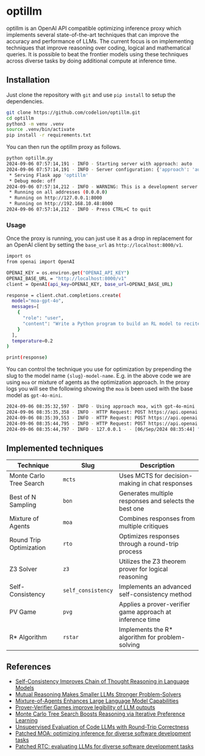 # optillm

optillm is an OpenAI API compatible optimizing inference proxy which implements several state-of-the-art techniques that can improve the accuracy and performance of LLMs. The current focus is on implementing techniques that improve reasoning over coding, logical and mathematical queries. It is possible to beat the frontier models using these techniques across diverse tasks by doing additional compute at inference time. 

## Installation

Just clone the repository with `git` and use `pip install` to setup the dependencies.

```bash
git clone https://github.com/codelion/optillm.git
cd optillm
python3 -m venv .venv
source .venv/bin/activate
pip install -r requirements.txt
```

You can then run the optillm proxy as follows.

```bash
python optillm.py                           
2024-09-06 07:57:14,191 - INFO - Starting server with approach: auto
2024-09-06 07:57:14,191 - INFO - Server configuration: {'approach': 'auto', 'mcts_simulations': 2, 'mcts_exploration': 0.2, 'mcts_depth': 1, 'best_of_n': 3, 'model': 'gpt-4o-mini', 'rstar_max_depth': 3, 'rstar_num_rollouts': 5, 'rstar_c': 1.4, 'base_url': ''}
 * Serving Flask app 'optillm'
 * Debug mode: off
2024-09-06 07:57:14,212 - INFO - WARNING: This is a development server. Do not use it in a production deployment. Use a production WSGI server instead.
 * Running on all addresses (0.0.0.0)
 * Running on http://127.0.0.1:8000
 * Running on http://192.168.10.48:8000
2024-09-06 07:57:14,212 - INFO - Press CTRL+C to quit
```

### Usage

Once the proxy is running, you can just use it as a drop in replacement for an OpenAI client by setting the `base_url` as `http://localhost:8000/v1`.

```bash
import os
from openai import OpenAI

OPENAI_KEY = os.environ.get("OPENAI_API_KEY")
OPENAI_BASE_URL = "http://localhost:8000/v1"
client = OpenAI(api_key=OPENAI_KEY, base_url=OPENAI_BASE_URL)

response = client.chat.completions.create(
  model="moa-gpt-4o",
  messages=[
    {
      "role": "user",
      "content": "Write a Python program to build an RL model to recite text from any position that the user provides, using only numpy."
    }
  ],
  temperature=0.2
)

print(response)
```

You can control the technique you use for optimization by prepending the slug to the model name `{slug}-model-name`. E.g. in the above code we are using `moa` or 
mixture of agents as the optimization approach. In the proxy logs you will see the following showing the `moa` is been used with the base model as `gpt-4o-mini`.

```bash
2024-09-06 08:35:32,597 - INFO - Using approach moa, with gpt-4o-mini
2024-09-06 08:35:35,358 - INFO - HTTP Request: POST https://api.openai.com/v1/chat/completions "HTTP/1.1 200 OK"
2024-09-06 08:35:39,553 - INFO - HTTP Request: POST https://api.openai.com/v1/chat/completions "HTTP/1.1 200 OK"
2024-09-06 08:35:44,795 - INFO - HTTP Request: POST https://api.openai.com/v1/chat/completions "HTTP/1.1 200 OK"
2024-09-06 08:35:44,797 - INFO - 127.0.0.1 - - [06/Sep/2024 08:35:44] "POST /v1/chat/completions HTTP/1.1" 200 -
```

## Implemented techniques

| Technique | Slug | Description |
|-----------|----------------|-------------|
| Monte Carlo Tree Search | `mcts` | Uses MCTS for decision-making in chat responses |
| Best of N Sampling | `bon` | Generates multiple responses and selects the best one |
| Mixture of Agents | `moa` | Combines responses from multiple critiques |
| Round Trip Optimization | `rto` | Optimizes responses through a round-trip process |
| Z3 Solver | `z3` | Utilizes the Z3 theorem prover for logical reasoning |
| Self-Consistency | `self_consistency` | Implements an advanced self-consistency method |
| PV Game | `pvg` | Applies a prover-verifier game approach at inference time |
| R* Algorithm | `rstar` | Implements the R* algorithm for problem-solving |

## References

- [Self-Consistency Improves Chain of Thought Reasoning in Language Models](https://arxiv.org/abs/2203.11171)
- [Mutual Reasoning Makes Smaller LLMs Stronger Problem-Solvers](https://arxiv.org/abs/2408.06195)
- [Mixture-of-Agents Enhances Large Language Model Capabilities](https://arxiv.org/abs/2406.04692)
- [Prover-Verifier Games improve legibility of LLM outputs](https://arxiv.org/abs/2407.13692)
- [Monte Carlo Tree Search Boosts Reasoning via Iterative Preference Learning](https://arxiv.org/abs/2405.00451)
- [Unsupervised Evaluation of Code LLMs with Round-Trip Correctness](https://arxiv.org/abs/2402.08699)
- [Patched MOA: optimizing inference for diverse software development tasks](https://arxiv.org/abs/2407.18521)
- [Patched RTC: evaluating LLMs for diverse software development tasks](https://arxiv.org/abs/2407.16557)


